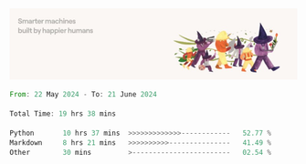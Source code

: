 <img src="https://github.com/drozdj/drozdj/blob/main/1716336391923.jpeg" alt="Credits to https://www.linkedin.com/in/villetuulos/">
<!--START_SECTION:waka-->

```rust
From: 22 May 2024 - To: 21 June 2024

Total Time: 19 hrs 38 mins

Python       10 hrs 37 mins  >>>>>>>>>>>>>------------   52.77 %
Markdown     8 hrs 21 mins   >>>>>>>>>>---------------   41.49 %
Other        30 mins         >------------------------   02.54 %
```

<!--END_SECTION:waka-->

